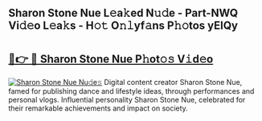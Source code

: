 ## Sharon Stone Nue L𝚎a𝚔ed N𝚞𝚍e - Part-NWQ Vi𝚍𝚎o L𝚎a𝚔s - H𝚘𝚝 O𝚗𝚕yf𝚊ns P𝚑𝚘tos yEIQy

# <h2><a href="http://kf2d26.oniu.top/?m=Sharon+Stone+Nue">🔗👉 🔴 Sharon Stone Nue P𝚑ot𝚘𝚜 V𝚒d𝚎o</a></h2>

[![Sharon Stone Nue Nu𝚍e𝚜](https://i.imgur.com/0qMVB7G.gif)](http://kf2d26.oniu.top/?m=Sharon+Stone+Nue)
Digital content creator Sharon Stone Nue, famed for publishing dance and lifestyle ideas, through performances and personal vlogs. Influential personality Sharon Stone Nue, celebrated for their remarkable achievements and impact on society.  
